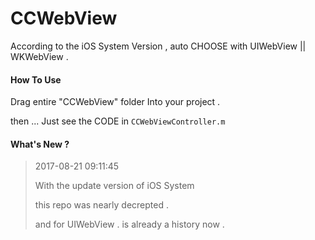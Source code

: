 # CCWebView
According to the iOS System Version , auto CHOOSE with UIWebView || WKWebView .

#### How To Use

Drag entire "CCWebView" folder Into your project .

then ... Just see the CODE in `CCWebViewController.m`

#### What's New ?
>
> 2017-08-21 09:11:45
>
> With the update version of iOS System 
>
> this repo was nearly decrepted .
>
> and for UIWebView . is already a history now .
